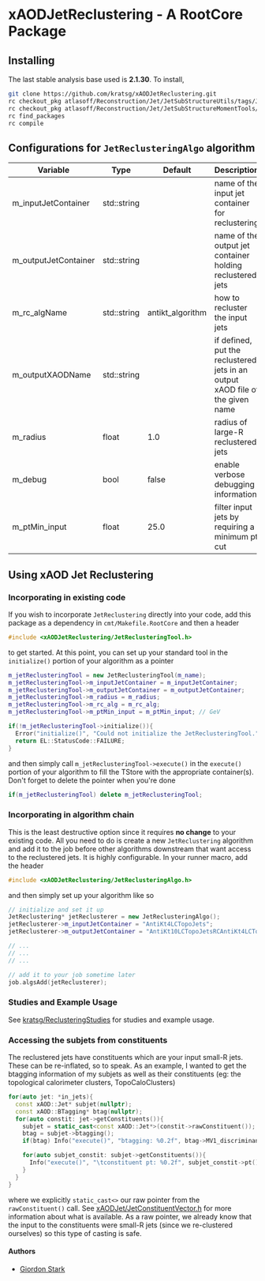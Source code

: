 # xAODJetReclustering - A RootCore Package

## Installing
The last stable analysis base used is **2.1.30**. To install,
```bash
git clone https://github.com/kratsg/xAODJetReclustering.git
rc checkout_pkg atlasoff/Reconstruction/Jet/JetSubStructureUtils/tags/JetSubStructureUtils-00-02-08
rc checkout_pkg atlasoff/Reconstruction/Jet/JetSubStructureMomentTools/tags/JetSubStructureMomentTools-00-01-14
rc find_packages
rc compile
```

## Configurations for `JetReclusteringAlgo` algorithm

Variable | Type | Default | Description
---------|------|---------|-------------
m_inputJetContainer | std::string | | name of the input jet container for reclustering
m_outputJetContainer | std::string | | name of the output jet container holding reclustered jets
m_rc_algName | std::string | antikt_algorithm | how to recluster the input jets
m_outputXAODName | std::string | | if defined, put the reclustered jets in an output xAOD file of the given name
m_radius | float | 1.0 | radius of large-R reclustered jets
m_debug | bool | false | enable verbose debugging information
m_ptMin_input | float | 25.0 | filter input jets by requiring a minimum pt cut

## Using xAOD Jet Reclustering

### Incorporating in existing code

If you wish to incorporate `JetReclustering` directly into your code, add this package as a dependency in `cmt/Makefile.RootCore` and then a header

```c++
#include <xAODJetReclustering/JetReclusteringTool.h>
```

to get started. At this point, you can set up your standard tool in the `initialize()` portion of your algorithm as a pointer

```c++
m_jetReclusteringTool = new JetReclusteringTool(m_name);
m_jetReclusteringTool->m_inputJetContainer = m_inputJetContainer;
m_jetReclusteringTool->m_outputJetContainer = m_outputJetContainer;
m_jetReclusteringTool->m_radius = m_radius;
m_jetReclusteringTool->m_rc_alg = m_rc_alg;
m_jetReclusteringTool->m_ptMin_input = m_ptMin_input; // GeV

if(!m_jetReclusteringTool->initialize()){
  Error("initialize()", "Could not initialize the JetReclusteringTool.");
  return EL::StatusCode::FAILURE;
}
```

and then simply call `m_jetReclusteringTool->execute()` in the `execute()` portion of your algorithm to fill the TStore with the appropriate container(s). Don't forget to delete the pointer when you're done

```c++
if(m_jetReclusteringTool) delete m_jetReclusteringTool;
```

### Incorporating in algorithm chain

This is the least destructive option since it requires **no change** to your existing code. All you need to do is create a new `JetReclustering` algorithm and add it to the job before other algorithms downstream that want access to the reclustered jets. It is highly configurable. In your runner macro, add the header

```c++
#include <xAODJetReclustering/JetReclusteringAlgo.h>
```

and then simply set up your algorithm like so

```c++
// initialize and set it up
JetReclustering* jetReclusterer = new JetReclusteringAlgo();
jetReclusterer->m_inputJetContainer = "AntiKt4LCTopoJets";
jetReclusterer->m_outputJetContainer = "AntiKt10LCTopoJetsRCAntiKt4LCTopoJets";

// ...
// ...
// ...

// add it to your job sometime later
job.algsAdd(jetReclusterer);
```

### Studies and Example Usage

See [kratsg/ReclusteringStudies](https://github.com/kratsg/ReclusteringStudies) for studies and example usage.

### Accessing the subjets from constituents

The reclustered jets have constituents which are your input small-R jets. These can be re-inflated, so to speak. As an example, I wanted to get the btagging information of my subjets as well as their constituents (eg: the topological calorimeter clusters, TopoCaloClusters)

```c++
for(auto jet: *in_jets){
  const xAOD::Jet* subjet(nullptr);
  const xAOD::BTagging* btag(nullptr);
  for(auto constit: jet->getConstituents()){
    subjet = static_cast<const xAOD::Jet*>(constit->rawConstituent());
    btag = subjet->btagging();
    if(btag) Info("execute()", "btagging: %0.2f", btag->MV1_discriminant());

    for(auto subjet_constit: subjet->getConstituents()){
      Info("execute()", "\tconstituent pt: %0.2f", subjet_constit->pt());
    }
  }
}
```

where we explicitly `static_cast<>` our raw pointer from the `rawConstituent()` call. See [xAODJet/JetConstituentVector.h](http://acode-browser.usatlas.bnl.gov/lxr/source/atlas/Event/xAOD/xAODJet/xAODJet/JetConstituentVector.h) for more information about what is available. As a raw pointer, we already know that the input to the constituents were small-R jets (since we re-clustered ourselves) so this type of casting is safe.

#### Authors
- [Giordon Stark](https://github.com/kratsg)
